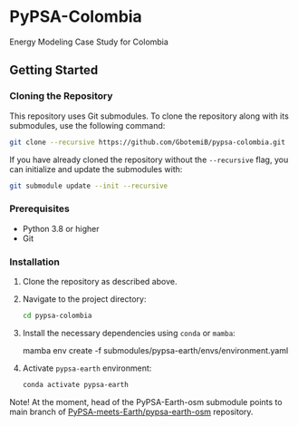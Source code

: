 # PyPSA-Colombia
Energy Modeling Case Study for Colombia

## Getting Started

### Cloning the Repository

This repository uses Git submodules. To clone the repository along with its submodules, use the following command:

```bash
git clone --recursive https://github.com/GbotemiB/pypsa-colombia.git
```

If you have already cloned the repository without the `--recursive` flag, you can initialize and update the submodules with:

```bash
git submodule update --init --recursive
```

### Prerequisites

- Python 3.8 or higher
- Git

### Installation

1. Clone the repository as described above.
2. Navigate to the project directory:
   ```bash
   cd pypsa-colombia
   ```
3. Install the necessary dependencies using `conda` or `mamba`:

    mamba env create -f submodules/pypsa-earth/envs/environment.yaml

4.  Activate `pypsa-earth` environment:
    ```bash
    conda activate pypsa-earth
    ```
Note! At the moment, head of the PyPSA-Earth-osm submodule points to main branch of [PyPSA-meets-Earth/pypsa-earth-osm](https://github.com/pypsa-meets-earth/pypsa-earth-osm) repository.